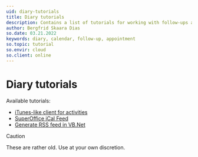 ```yaml
---
uid: diary-tutorials
title: Diary tutorials
description: Contains a list of tutorials for working with follow-ups and calendars.
author: Bergfrid Skaara Dias
so.date: 03.21.2022
keywords: diary, calendar, follow-up, appointment
so.topic: tutorial
so.envir: cloud
so.client: online
---
```


# Diary tutorials

Available tutorials:

* [iTunes-like client for activities][1]
* [SuperOffice iCal Feed][2]
* [Generate RSS feed in VB.Net][3]

> [!CAUTION]
> These are rather old. Use at your own discretion.

<!-- Reference links -->
[1]: itunes-like-activities/index.md
[2]: so-ical-feed/index.md
[3]: rss-feed-vb/index.md
